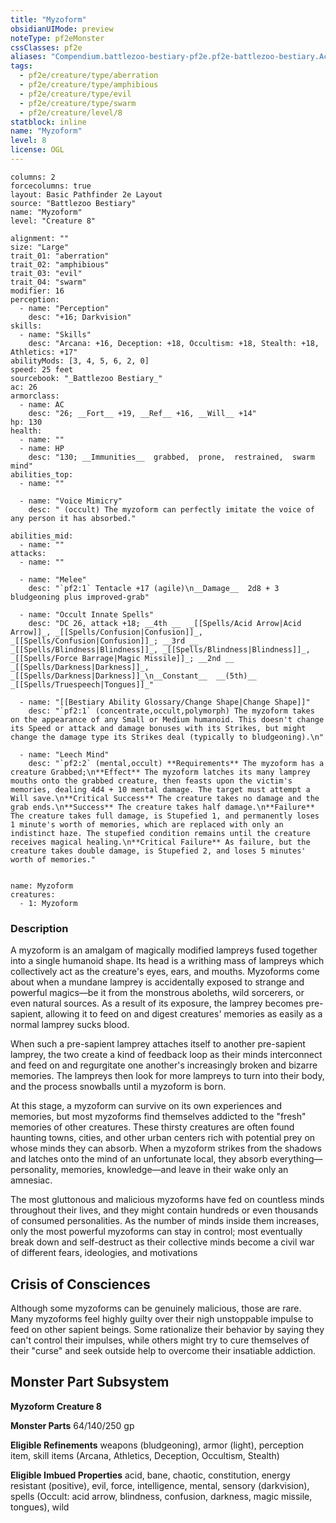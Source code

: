 ```yaml
---
title: "Myzoform"
obsidianUIMode: preview
noteType: pf2eMonster
cssClasses: pf2e
aliases: "Compendium.battlezoo-bestiary-pf2e.pf2e-battlezoo-bestiary.Actor.T52xqGBqJEzRbMAg" 
tags:
  - pf2e/creature/type/aberration
  - pf2e/creature/type/amphibious
  - pf2e/creature/type/evil
  - pf2e/creature/type/swarm
  - pf2e/creature/level/8
statblock: inline
name: "Myzoform"
level: 8
license: OGL
---
```


```statblock
columns: 2
forcecolumns: true
layout: Basic Pathfinder 2e Layout
source: "Battlezoo Bestiary"
name: "Myzoform"
level: "Creature 8"

alignment: ""
size: "Large"
trait_01: "aberration"
trait_02: "amphibious"
trait_03: "evil"
trait_04: "swarm"
modifier: 16
perception:
  - name: "Perception"
    desc: "+16; Darkvision"
skills:
  - name: "Skills"
    desc: "Arcana: +16, Deception: +18, Occultism: +18, Stealth: +18, Athletics: +17"
abilityMods: [3, 4, 5, 6, 2, 0]
speed: 25 feet
sourcebook: "_Battlezoo Bestiary_"
ac: 26
armorclass:
  - name: AC
    desc: "26; __Fort__ +19, __Ref__ +16, __Will__ +14"
hp: 130
health:
  - name: ""
  - name: HP
    desc: "130; __Immunities__  grabbed,  prone,  restrained,  swarm mind"
abilities_top:
  - name: ""

  - name: "Voice Mimicry"
    desc: " (occult) The myzoform can perfectly imitate the voice of any person it has absorbed."

abilities_mid:
  - name: ""
attacks:
  - name: ""

  - name: "Melee"
    desc: "`pf2:1` Tentacle +17 (agile)\n__Damage__  2d8 + 3 bludgeoning plus improved-grab"

  - name: "Occult Innate Spells"
    desc: "DC 26, attack +18; __4th __  _[[Spells/Acid Arrow|Acid Arrow]]_, _[[Spells/Confusion|Confusion]]_, _[[Spells/Confusion|Confusion]]_; __3rd __  _[[Spells/Blindness|Blindness]]_, _[[Spells/Blindness|Blindness]]_, _[[Spells/Force Barrage|Magic Missile]]_; __2nd __  _[[Spells/Darkness|Darkness]]_, _[[Spells/Darkness|Darkness]]_\n__Constant__  __(5th)__ _[[Spells/Truespeech|Tongues]]_"

  - name: "[[Bestiary Ability Glossary/Change Shape|Change Shape]]"
    desc: "`pf2:1` (concentrate,occult,polymorph) The myzoform takes on the appearance of any Small or Medium humanoid. This doesn't change its Speed or attack and damage bonuses with its Strikes, but might change the damage type its Strikes deal (typically to bludgeoning).\n"

  - name: "Leech Mind"
    desc: "`pf2:2` (mental,occult) **Requirements** The myzoform has a creature Grabbed;\n**Effect** The myzoform latches its many lamprey mouths onto the grabbed creature, then feasts upon the victim's memories, dealing 4d4 + 10 mental damage. The target must attempt a Will save.\n**Critical Success** The creature takes no damage and the grab ends.\n**Success** The creature takes half damage.\n**Failure** The creature takes full damage, is Stupefied 1, and permanently loses 1 minute's worth of memories, which are replaced with only an indistinct haze. The stupefied condition remains until the creature receives magical healing.\n**Critical Failure** As failure, but the creature takes double damage, is Stupefied 2, and loses 5 minutes' worth of memories."
 
```

```encounter-table
name: Myzoform
creatures:
  - 1: Myzoform
```


### Description
A myzoform is an amalgam of magically modified lampreys fused together into a single humanoid shape. Its head is a writhing mass of lampreys which collectively act as the creature's eyes, ears, and mouths. Myzoforms come about when a mundane lamprey is accidentally exposed to strange and powerful magics—be it from the monstrous aboleths, wild sorcerers, or even natural sources. As a result of its exposure, the lamprey becomes pre-sapient, allowing it to feed on and digest creatures' memories as easily as a normal lamprey sucks blood.

When such a pre-sapient lamprey attaches itself to another pre-sapient lamprey, the two create a kind of feedback loop as their minds interconnect and feed on and regurgitate one another's increasingly broken and bizarre memories. The lampreys then look for more lampreys to turn into their body, and the process snowballs until a myzoform is born.

At this stage, a myzoform can survive on its own experiences and memories, but most myzoforms find themselves addicted to the "fresh" memories of other creatures. These thirsty creatures are often found haunting towns, cities, and other urban centers rich with potential prey on whose minds they can absorb. When a myzoform strikes from the shadows and latches onto the mind of an unfortunate local, they absorb everything—personality, memories, knowledge—and leave in their wake only an amnesiac.

The most gluttonous and malicious myzoforms have fed on countless minds throughout their lives, and they might contain hundreds or even thousands of consumed personalities. As the number of minds inside them increases, only the most powerful myzoforms can stay in control; most eventually break down and self-destruct as their collective minds become a civil war of different fears, ideologies, and motivations

## Crisis of Consciences

Although some myzoforms can be genuinely malicious, those are rare. Many myzoforms feel highly guilty over their nigh unstoppable impulse to feed on other sapient beings. Some rationalize their behavior by saying they can't control their impulses, while others might try to cure themselves of their "curse" and seek outside help to overcome their insatiable addiction.

## Monster Part Subsystem

**Myzoform Creature 8**

**Monster Parts** 64/140/250 gp

**Eligible Refinements** weapons (bludgeoning), armor (light), perception item, skill items (Arcana, Athletics, Deception, Occultism, Stealth)

**Eligible Imbued Properties** acid, bane, chaotic, constitution, energy resistant (positive), evil, force, intelligence, mental, sensory (darkvision), spells (Occult: acid arrow, blindness, confusion, darkness, magic missile, tongues), wild
